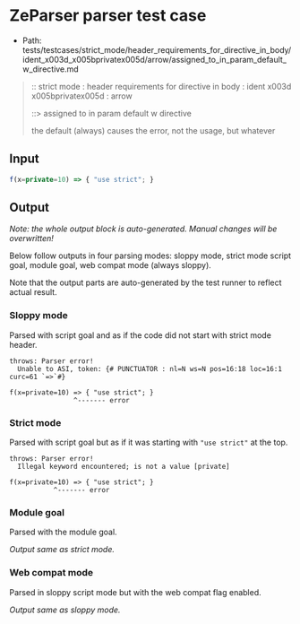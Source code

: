 # ZeParser parser test case

- Path: tests/testcases/strict_mode/header_requirements_for_directive_in_body/ident_x003d_x005bprivatex005d/arrow/assigned_to_in_param_default_w_directive.md

> :: strict mode : header requirements for directive in body : ident x003d x005bprivatex005d : arrow
>
> ::> assigned to in param default w directive
>
> the default (always) causes the error, not the usage, but whatever

## Input


`````js
f(x=private=10) => { "use strict"; }
`````

## Output

_Note: the whole output block is auto-generated. Manual changes will be overwritten!_

Below follow outputs in four parsing modes: sloppy mode, strict mode script goal, module goal, web compat mode (always sloppy).

Note that the output parts are auto-generated by the test runner to reflect actual result.

### Sloppy mode

Parsed with script goal and as if the code did not start with strict mode header.

`````
throws: Parser error!
  Unable to ASI, token: {# PUNCTUATOR : nl=N ws=N pos=16:18 loc=16:1 curc=61 `=>`#}

f(x=private=10) => { "use strict"; }
                ^------- error
`````

### Strict mode

Parsed with script goal but as if it was starting with `"use strict"` at the top.

`````
throws: Parser error!
  Illegal keyword encountered; is not a value [private]

f(x=private=10) => { "use strict"; }
           ^------- error
`````


### Module goal

Parsed with the module goal.

_Output same as strict mode._

### Web compat mode

Parsed in sloppy script mode but with the web compat flag enabled.

_Output same as sloppy mode._
